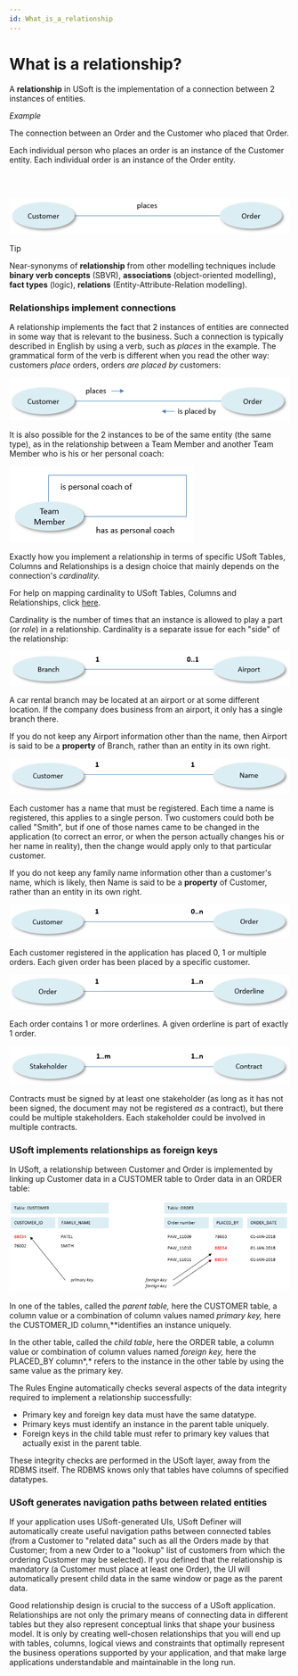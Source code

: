 ```yaml
---
id: What_is_a_relationship
---
```


# What is a relationship?

A **relationship** in USoft is the implementation of a connection between 2 instances of entities.

*Example*

The connection between an Order and the Customer who placed that Order.

Each individual person who places an order is an instance of the Customer entity. Each individual order is an instance of the Order entity.

###  

![](./assets/f3348296-8f1e-4c67-99ff-3cc8f67e5338.png)

> [!TIP]
> Near-synonyms of **relationship** from other modelling techniques include **binary verb concepts** (SBVR), **associations** (object-oriented modelling), **fact types** (logic), **relations** (Entity-Attribute-Relation modelling).

### Relationships implement connections

A relationship implements the fact that 2 instances of entities are connected in some way that is relevant to the business. Such a connection is typically described in English by using a verb, such as *places* in the example. The grammatical form of the verb is different when you read the other way: customers *place* orders, orders *are placed by* customers:

![](./assets/eea9a392-e4cd-48e7-bbaa-1f5c60f825d2.png)

It is also possible for the 2 instances to be of the same entity (the same type), as in the relationship between a Team Member and another Team Member who is his or her personal coach:

![](./assets/c1a9afad-affe-4d67-a216-7fe52ea59260.png)

Exactly how you implement a relationship in terms of specific USoft Tables, Columns and Relationships is a design choice that mainly depends on the connection's *cardinality.* 

For help on mapping cardinality to USoft Tables, Columns and Relationships, click [here](/docs/Modeller_and_Rules_Engine/Tables,_columns_and_relationships/Cardinality_in_relationships.md).

Cardinality is the number of times that an instance is allowed to play a part (or *role*) in a relationship. Cardinality is a separate issue for each "side" of the relationship:

![](./assets/32604b57-50e9-45f6-8ddc-f6014b8dd50a.png)

A car rental branch may be located at an airport or at some different location. If the company does business from an airport, it only has a single branch there.

If you do not keep any Airport information other than the name, then Airport is said to be a **property** of Branch, rather than an entity in its own right.

![](./assets/4667da52-a2f8-4c7d-bceb-7c8f4761fdc4.png)

Each customer has a name that must be registered. Each time a name is registered, this applies to a single person. Two customers could both be called "Smith", but if one of those names came to be changed in the application (to correct an error, or when the person actually changes his or her name in reality), then the change would apply only to that particular customer.

If you do not keep any family name information other than a customer's name, which is likely, then Name is said to be a **property** of Customer, rather than an entity in its own right.

![](./assets/3ccbbfcb-73d4-4846-af42-27e02b223b93.png)

Each customer registered in the application has placed 0, 1 or multiple orders. Each given order has been placed by a specific customer.

![](./assets/7639ecdb-3a40-4023-9efb-d6cbf583403b.png)

Each order contains 1 or more orderlines. A given orderline is part of exactly 1 order.

![](./assets/311ee4cd-3a7d-4e2e-a55a-59b0a16c2346.png)

Contracts must be signed by at least one stakeholder (as long as it has not been signed, the document may not be registered *as* a contract), but there could be multiple stakeholders. Each stakeholder could be involved in multiple contracts.

### USoft implements relationships as foreign keys

In USoft, a relationship between Customer and Order is implemented by linking up Customer data in a CUSTOMER table to Order data in an ORDER table:

![](./assets/6e54a521-7704-4853-a27e-192ef9bf7531.png)

In one of the tables, called the *parent table,* here the CUSTOMER table, a column value or a combination of column values named *primary key,* here the CUSTOMER_ID column,**identifies an instance uniquely.

In the other table, called the *child table*, here the ORDER table, a column value or combination of column values named *foreign key,* here the PLACED_BY column*,* refers to the instance in the other table by using the same value as the primary key.

The Rules Engine automatically checks several aspects of the data integrity required to implement a relationship successfully:

- Primary key and foreign key data must have the same datatype.
- Primary keys must identify an instance in the parent table uniquely.
- Foreign keys in the child table must refer to primary key values that actually exist in the parent table.

These integrity checks are performed in the USoft layer, away from the RDBMS itself. The RDBMS knows only that tables have columns of specified datatypes.

### USoft generates navigation paths between related entities

If your application uses USoft-generated UIs, USoft Definer will automatically create useful navigation paths between connected tables (from a Customer to "related data" such as all the Orders made by that Customer; from a new Order to a "lookup" list of customers from which the ordering Customer may be selected). If you defined that the relationship is mandatory (a Customer must place at least one Order), the UI will automatically present child data in the same window or page as the parent data.

Good relationship design is crucial to the success of a USoft application. Relationships are not only the primary means of connecting data in different tables but they also represent conceptual links that shape your business model. It is only by creating well-chosen relationships that you will end up with tables, columns, logical views and constraints that optimally represent the business operations supported by your application, and that make large applications understandable and maintainable in the long run.